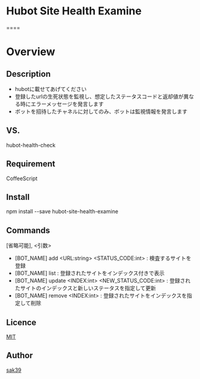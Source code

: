 # Hubot Site Health Examine
====

# Overview

## Description
- hubotに載せてあげてください
- 登録したurlの生死状態を監視し、想定したステータスコードと返却値が異なる時にエラーメッセージを発言します
- ボットを招待したチャネルに対してのみ、ボットは監視情報を発言します

## VS.
hubot-health-check

## Requirement
CoffeeScript

## Install
npm install --save hubot-site-health-examine

## Commands
[省略可能], <引数>
- [BOT_NAME] add \<URL:string\> \<STATUS_CODE:int\> : 検査するサイトを登録
- [BOT_NAME] list : 登録されたサイトをインデックス付きで表示
- [BOT_NAME] update \<INDEX:int\> \<NEW_STATUS_CODE:int\> : 登録されたサイトのインデックスと新しいステータスを指定して更新
- [BOT_NAME] remove \<INDEX:int\> : 登録されたサイトをインデックスを指定して削除

## Licence

[MIT](https://github.com/sak39)

## Author

[sak39](https://github.com/sak39)
